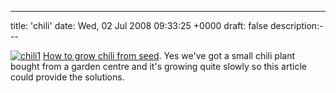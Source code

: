 ---
title: 'chili'
date: Wed, 02 Jul 2008 09:33:25 +0000
draft: false
description:---

[![](/shared/2008/07/chili1-300x3001.jpg "chili1")](/shared/2008/07/chili1.jpg) [How to grow chili from seed](http://www.chilefarm.co.uk/growing.html). Yes we've got a small chili plant bought from a garden centre and it's growing quite slowly so this article could provide the solutions.